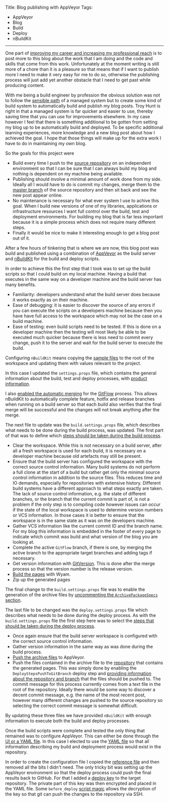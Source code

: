 Title: Blog publishing with AppVeyor
Tags:
  - AppVeyor
  - Blog
  - Build
  - Deploy
  - nBuildKit
---

One part of [improving my career and increasing my professional reach](/posts/Goals-for-2017) is to
post more to this blog about the work that I am doing and the code and skills that come from this
work. Unfortunately at the moment writing is still more of a chore than it is a pleasure so that
means that if I want to publish more I need to make it very easy for me to do so, otherwise the publishing
process will just add yet another obstacle that I need to get past while producing content.

With me being a build engineer by profession the obvious solution was not to follow the
[sensible path](https://www.troyhunt.com/its-a-new-blog/) of a managed system but to create some
kind of build system to automatically build and publish my blog posts. Troy Hunt is right in
that a managed system is far quicker and easier to use, thereby saving time that you can use for
improvements elsewhere. In my case however I feel that there is something additional to be gotten from
setting my blog up to be automatically build and deployed. To be specific additional learning experiences,
 more knowledge and a new blog post about how I achieved the goal. I hope that those things will
make up for the extra work I have to do in maintaining my own blog.

So the goals for this project were

- Build every time I push to the [source repository](https://github.com/pvandervelde/mindvortex) on
  an independent environment so that I can be sure that I can always build my blog and nothing is
  dependent on my machine being available.
- Publishing should involve a minimal amount of work done from my side. Ideally all I would have to
  do is commit my changes, merge them to the [master branch](https://github.com/pvandervelde/mindvortex)
  of the source repository and then sit back and see the new post appear online.
- No maintenance is necessary for what ever system I use to achive this goal. When I build new versions
  of one of my libraries, applications or infrastructure resources I want full control over the
  build, test and deployment environments. For building my blog that is far less important because
  it is a simple process which does not require many different steps.
- Finally it would be nice to make it interesting enough to get a blog post out of it.

After a few hours of tinkering that is where we are now, this blog post was build and published
using a combination of [AppVeyor](https://www.appveyor.com/) as the build server and
[nBuildKit](/projects/nBuildKit) for the build and deploy scripts.

In order to achieve this the first step that I took was to set up the build scripts so that I could
build on my local machine. Having a build that executes in the same way on a developer machine
and the build server has many benefits.

- Familiarity: developers understand what the build server does because it works exactly as on their
  machine.
- Ease of debugging: it is easier to discover the source of any errors if you can execute the scripts
  on a developers machine because then you have have full access to the workspace which may not be
  the case on a build machine.
- Ease of testing: even build scripts need to be tested. If this is done on a developer machine then
  the testing will most likely be able to be executed much quicker because there is less need to
  commit every change, push it to the server and wait for the build server to execute the build.

Configuring `nBuildKit` means copying the [sample files](https://github.com/nbuildkit/nBuildKit.MsBuild/tree/master/src/samples)
to the root of the workspace and updating them with values relevant to the project.

In this case I updated the `settings.props` file, which contains the general information about the
build, test and deploy processes, with [product information](https://gist.github.com/pvandervelde/88aa8f644148b4cdb9fa909fe3ff8f69).

I also [enabled the automatic merging](https://gist.github.com/pvandervelde/9853b15889ccf67bafa5fa2e93594ca2)
for the [GitFlow](http://nvie.com/posts/a-successful-git-branching-model/) process. This allows
nBuildKit to automatically complete feature, hotfix and release branches when running on a build
server so that each build also verifies that the final merge will be successful and the changes will
not break anything after the merge.

The next file to update was the `build.settings.props` file, which describes what needs to be done
during the build process, was updated. The first part of that was to define which [steps should be
taken during the build process](https://gist.github.com/pvandervelde/015611f5355b07e1b3246ae81bf2ea0a).

- Clear the workspace. While this is not necessary on a build server, after all a fresh workspace
  is used for each build, it is necessary on a developer machine because old artefacts may still
  be present.
- Ensure that the build server has configured the workspace with the correct source control information.
  Many build systems do not perform a full clone at the start of a build but rather get only the
  minimal source control information in addition to the source files. This reduces time and IO
  demands, especially for repositories with extensive history. Different build systems have a
  different approach to what steps exactly are taken. The lack of source control information, e.g.
  the state of different branches, or the branch that the current commit is part of, is not a
  problem if the only step is to compiling code however issues can occur if the state of the local
  workspace is used to determine version numbers or VCS information. In those cases it is better to
  ensure that the workspace is in the same state as it was on the developers machine.
- Gather VCS information like the current commit ID and the branch name. For my blog this information
  is embedded in the footer of every page to indicate which commit was build and what version
  of the blog you are looking at.
- Complete the active `GitFlow` branch, if there is one, by merging the active branch to the
  appropriate target branches and adding tags if necessary.
- Get version information with [GitVersion](https://github.com/GitTools/GitVersion). This
  is done after the merge process so that the version number is the release version.
- [Build the pages](https://gist.github.com/pvandervelde/813a19ff4861470ba03591a5ecc4b910) with Wyam.
- Zip up the generated pages

The final change to the `build.settings.props` file was to enable the generation of the archive
files by [uncommenting the `ArchivePackageSpecs` section](https://gist.github.com/pvandervelde/d1ec2c78fc560bd20ef1ef7a375eee30).

The last file to be changed was the `deploy.settings.props` file which describes what needs to be
done during the deploy process. As with the `build.settings.props` file the first step here was
to select the [steps that should be taken during the deploy process](https://gist.github.com/pvandervelde/8ee5a1dc96d0835bb8b3aa6354896ba7).

- Once again ensure that the build server workspace is configured with the correct source control
  information.
- Gather version information in the same way as was done during the build process.
- [Push the archive files](https://gist.github.com/pvandervelde/c6490e33fd73d0f7afc15677a4bf2e8b)
  to AppVeyor.
- Push the files contained in the archive file to the [repository](https://github.com/pvandervelde/pvandervelde.github.io)
  that contains the generated pages. This was simply done by enabling the `DeployStepsPushToGitBranch`
  deploy step and [providing information about the repository and branch](https://gist.github.com/pvandervelde/9a2dd811faf4d0e56ef3b5069d2e7d3c)
  that the files should be pushed to. The commit message for this process currently comes from a text
  file in the root of the repository. Ideally there would be some way to discover a decent commit
  message, e.g. the name of the most recent post, however many different changes are pushed to the
  source repository so selecting the correct commit message is somewhat difficult.

By updating these three files we have provided `nBuildKit` with enough information to execute both
the build and deploy processes.

Once the build scripts were complete and tested the only thing that remained was to configure
AppVeyor. This can either be done through the [UI or a YAML file](https://www.appveyor.com/docs/build-configuration/).
In this case I elected to use the [YAML file](https://gist.github.com/pvandervelde/4171a3b81776132e2800a3f9b802fa43)
so that all information describing my build and deployment process would exist in the repository.

In order to create the configuration file I copied the [reference file](https://www.appveyor.com/docs/appveyor-yml/)
and then removed all the bits I didn't need. The only tricky bit was setting up the AppVeyor
environment so that the deploy process could push the final results back to GitHub. For that I
added a [deploy key](https://github.com/blog/2024-read-only-deploy-keys) to the target repository.
The private part of this key was then encrypted and placed in the YAML file. Some `before_deploy`
[script magic](https://www.appveyor.com/docs/how-to/private-git-sub-modules/) allows the decryption
of the key so that git can push the changes to the repository via SSH.
